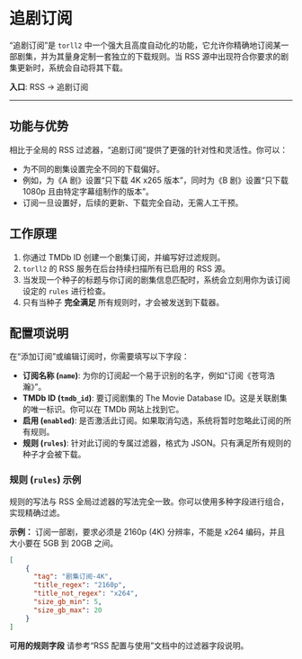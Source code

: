 # 追剧订阅

“追剧订阅”是 `torll2` 中一个强大且高度自动化的功能，它允许你精确地订阅某一部剧集，并为其量身定制一套独立的下载规则。当 RSS 源中出现符合你要求的剧集更新时，系统会自动将其下载。

**入口**: RSS -> 追剧订阅

---

## 功能与优势

相比于全局的 RSS 过滤器，“追剧订阅”提供了更强的针对性和灵活性。你可以：

- 为不同的剧集设置完全不同的下载偏好。
- 例如，为《A 剧》设置“只下载 4K x265 版本”，同时为《B 剧》设置“只下载 1080p 且由特定字幕组制作的版本”。
- 订阅一旦设置好，后续的更新、下载完全自动，无需人工干预。

## 工作原理

1.  你通过 TMDb ID 创建一个剧集订阅，并编写好过滤规则。
2.  `torll2` 的 RSS 服务在后台持续扫描所有已启用的 RSS 源。
3.  当发现一个种子的标题与你订阅的剧集信息匹配时，系统会立刻用你为该订阅设定的 `rules` 进行检查。
4.  只有当种子 **完全满足** 所有规则时，才会被发送到下载器。

## 配置项说明

在“添加订阅”或编辑订阅时，你需要填写以下字段：

- **订阅名称 (`name`)**: 为你的订阅起一个易于识别的名字，例如“订阅《苍穹浩瀚》”。
- **TMDb ID (`tmdb_id`)**: 要订阅剧集的 The Movie Database ID。这是关联剧集的唯一标识。你可以在 TMDb 网站上找到它。
- **启用 (`enabled`)**: 是否激活此订阅。如果取消勾选，系统将暂时忽略此订阅的所有规则。
- **规则 (`rules`)**: 针对此订阅的专属过滤器，格式为 JSON。只有满足所有规则的种子才会被下载。

### 规则 (`rules`) 示例

规则的写法与 RSS 全局过滤器的写法完全一致。你可以使用多种字段进行组合，实现精确过滤。

**示例：** 订阅一部剧，要求必须是 2160p (4K) 分辨率，不能是 x264 编码，并且大小要在 5GB 到 20GB 之间。

```json
[
    {
      "tag": "剧集订阅-4K",
      "title_regex": "2160p",
      "title_not_regex": "x264",
      "size_gb_min": 5,
      "size_gb_max": 20
    }
]
```

**可用的规则字段** 请参考“RSS 配置与使用”文档中的过滤器字段说明。
